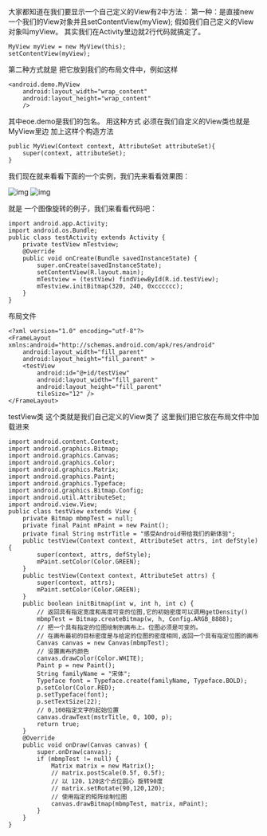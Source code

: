 大家都知道在我们要显示一个自己定义的View有2中方法：
第一种：是直接new一个我们的View对象并且setContentView(myView); 假如我们自己定义的View对象叫myView。
其实我们在Activity里边就2行代码就搞定了。
```  
MyView myView = new MyView(this); 
setContentView(myView); 
```
第二种方式就是 把它放到我们的布局文件中，例如这样
```  
<android.demo.MyView 
	android:layout_width="wrap_content"
	android:layout_height="wrap_content"
	/>
```
其中eoe.demo是我们的包名。 用这种方式 必须在我们自定义的View类也就是MyView里边 加上这样个构造方法
```  
public MyView(Context context, AttributeSet attributeSet){ 
	super(context, attributeSet); 
} 
```
我们现在就来看看下面的一个实例，我们先来看看效果图：

![img](http://emanual.github.io/md-android/img/media_canvas/01_canvas.jpg) 
![img](http://emanual.github.io/md-android/img/media_canvas/01_canvas2.jpg) 

就是 一个图像旋转的例子，我们来看看代码吧：
```  
import android.app.Activity;
import android.os.Bundle;
public class testActivity extends Activity {
	private testView mTestview;
	@Override
	public void onCreate(Bundle savedInstanceState) {
		super.onCreate(savedInstanceState);
		setContentView(R.layout.main);
		mTestview = (testView) findViewById(R.id.testView);
		mTestview.initBitmap(320, 240, 0xcccccc);
	}
}
```
布局文件 
```  
<?xml version="1.0" encoding="utf-8"?>
<FrameLayout xmlns:android="http://schemas.android.com/apk/res/android"
    android:layout_width="fill_parent"
    android:layout_height="fill_parent" >
    <testView
        android:id="@+id/testView"
        android:layout_width="fill_parent"
        android:layout_height="fill_parent"
        tileSize="12" />
</FrameLayout>
```
testView类 这个类就是我们自己定义的View类了 这里我们把它放在布局文件中加载进来 
```  
import android.content.Context;
import android.graphics.Bitmap;
import android.graphics.Canvas;
import android.graphics.Color;
import android.graphics.Matrix;
import android.graphics.Paint;
import android.graphics.Typeface;
import android.graphics.Bitmap.Config;
import android.util.AttributeSet;
import android.view.View;
public class testView extends View {
	private Bitmap mbmpTest = null;
	private final Paint mPaint = new Paint();
	private final String mstrTitle = "感受Android带给我们的新体验";
	public testView(Context context, AttributeSet attrs, int defStyle) {
		super(context, attrs, defStyle);
		mPaint.setColor(Color.GREEN);
	}
	public testView(Context context, AttributeSet attrs) {
		super(context, attrs);
		mPaint.setColor(Color.GREEN);
	}
	public boolean initBitmap(int w, int h, int c) {
		// 返回具有指定宽度和高度可变的位图,它的初始密度可以调用getDensity()
		mbmpTest = Bitmap.createBitmap(w, h, Config.ARGB_8888);
		// 把一个具有指定的位图绘制到画布上。位图必须是可变的。
		// 在画布最初的目标密度是与给定的位图的密度相同,返回一个具有指定位图的画布
		Canvas canvas = new Canvas(mbmpTest);
		// 设置画布的颜色
		canvas.drawColor(Color.WHITE);
		Paint p = new Paint();
		String familyName = "宋体";
		Typeface font = Typeface.create(familyName, Typeface.BOLD);
		p.setColor(Color.RED);
		p.setTypeface(font);
		p.setTextSize(22);
		// 0,100指定文字的起始位置
		canvas.drawText(mstrTitle, 0, 100, p);
		return true;
	}
	@Override
	public void onDraw(Canvas canvas) {
		super.onDraw(canvas);
		if (mbmpTest != null) {
			Matrix matrix = new Matrix();
			// matrix.postScale(0.5f, 0.5f);
			// 以 120，120这个点位圆心 旋转90度
			// matrix.setRotate(90,120,120);
			// 使用指定的矩阵绘制位图
			canvas.drawBitmap(mbmpTest, matrix, mPaint);
		}
	}
}
```